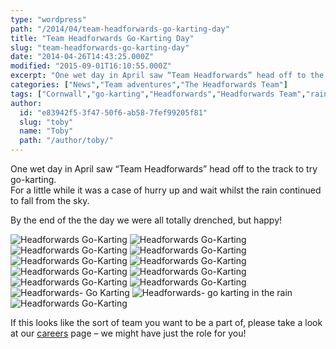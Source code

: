 ```yaml
---
type: "wordpress"
path: "/2014/04/team-headforwards-go-karting-day"
title: "Team Headforwards Go-Karting Day"
slug: "team-headforwards-go-karting-day"
date: "2014-04-26T14:43:25.000Z"
modified: "2015-09-01T16:10:55.000Z"
excerpt: "One wet day in April saw “Team Headforwards” head off to the track to try go-karting. For a little while it was a case of hurry up and wait whilst the rain continued to fall from the sky. By the end of the the day we were all totally drenched, but happy!       …"
categories: ["News","Team adventures","The Headforwards Team"]
tags: ["Cornwall","go-karting","Headforwards","Headforwards Team","rain","software career","Software Cornwall","software jobs"]
author:
  id: "e83942f5-3f47-50f6-ab58-7fef99205f81"
  slug: "toby"
  name: "Toby"
  path: "/author/toby/"
---
```

One wet day in April saw “Team Headforwards” head off to the track to try go-karting.  
For a little while it was a case of hurry up and wait whilst the rain continued to fall from the sky.

By the end of the the day we were all totally drenched, but happy!


<section class="gallery">


![Headforwards Go-Karting](/wp-content/uploads/2014/06/DSCF1517.jpg)
![Headforwards Go-Karting](/wp-content/uploads/2014/06/DSCF1516.jpg)
![Headforwards Go-Karting](/wp-content/uploads/2014/06/DSCF1511.jpg)
![Headforwards Go-Karting](/wp-content/uploads/2014/06/DSCF1510.jpg)
![Headforwards Go-Karting](/wp-content/uploads/2014/06/DSCF1498.jpg)
![Headforwards Go-Karting](/wp-content/uploads/2014/06/DSCF1496.jpg)
![Headforwards Go-Karting](/wp-content/uploads/2014/06/DSCF1490.jpg)
![Headforwards Go-Karting](/wp-content/uploads/2014/06/DSCF1487.jpg)
![Headforwards Go-Karting](/wp-content/uploads/2014/06/DSCF1486.jpg)
![Headforwards Go-Karting](/wp-content/uploads/2014/04/Headforwards-go-karting-.jpg)
![Headforwards- Go Karting](/wp-content/uploads/2014/04/Headforwards-Go-Karting.jpg)
![Headforwards- go karting in the rain](/wp-content/uploads/2014/04/Headforwards-go-karting-in-the-rain.jpg)
![Headforwards Go-Karting](/wp-content/uploads/2014/06/DSCF1492-e1403707255288.jpg)

</section>



If this looks like the sort of team you want to be a part of, please take a look at our [careers](http://www.headforwards.com/careers/) page – we might have just the role for you!
